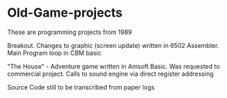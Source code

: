 # Old-Game-projects

These are programming projects from 1989

Breakout. Changes to graphic (screen update) written in 6502 Assembler. Main Program loop in CBM basic 

"The House" -  Adventure game written in Amsoft Basic. Was requested to commercial project.  Calls to sound engine via direct register addressing

Source Code still to be transcribed from paper logs
